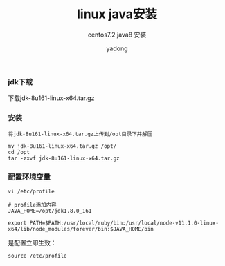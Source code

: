 ﻿---
layout: post
title: "linux java安装"
subtitle: 'centos7.2 java8 安装'
author: "yadong"
header-style: text
tags:
  - JDK jdk1.8 linux
---

### jdk下载 ###
下载jdk-8u161-linux-x64.tar.gz

### 安装 ###
    将jdk-8u161-linux-x64.tar.gz上传到/opt目录下并解压

```ssh
mv jdk-8u161-linux-x64.tar.gz /opt/
cd /opt
tar -zxvf jdk-8u161-linux-x64.tar.gz
```

### 配置环境变量 ###
```ssh
vi /etc/profile

# profile添加内容
JAVA_HOME=/opt/jdk1.8.0_161

export PATH=$PATH:/usr/local/ruby/bin:/usr/local/node-v11.1.0-linux-x64/lib/node_modules/forever/bin:$JAVA_HOME/bin
```
是配置立即生效：

```ssh
source /etc/profile
```
    
